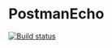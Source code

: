 # PostmanEcho
[![Build status](https://ci.appveyor.com/api/projects/status/awihtgp6c0clx1yw?svg=true)](https://ci.appveyor.com/project/Nikolay868686/postmanecho-lc0r0)
